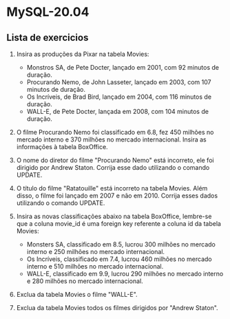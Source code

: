 # MySQL-20.04

## Lista de exercicios
1.  Insira as produções da Pixar na tabela Movies:<br>
    * Monstros SA, de Pete Docter, lançado em 2001, com 92 minutos de duração.<br>
    * Procurando Nemo, de John Lasseter, lançado em 2003, com 107 minutos de duração.<br>
    * Os Incríveis, de Brad Bird, lançado em 2004, com 116 minutos de duração.<br>
    * WALL-E, de Pete Docter, lançada em 2008, com 104 minutos de duração.<br>

2. O filme Procurando Nemo foi classificado em 6.8, fez 450 milhões no mercado interno e 370 milhões no mercado internacional. Insira as informações à tabela BoxOffice.

3. O nome do diretor do filme "Procurando Nemo" está incorreto, ele foi dirigido por Andrew Staton. Corrija esse dado utilizando o comando UPDATE.

4. O título do filme "Ratatouille" está incorreto na tabela Movies. Além disso, o filme foi lançado em 2007 e não em 2010. Corrija esses dados utilizando o comando UPDATE.

5.  Insira as novas classificações abaixo na tabela BoxOffice, lembre-se que a coluna movie_id é uma foreign key referente a coluna id da tabela Movies:
    * Monsters SA, classificado em 8.5, lucrou 300 milhões no mercado interno e 250 milhões no mercado internacional.
    * Os Incríveis, classificado em 7.4, lucrou 460 milhões no mercado interno e 510 milhões no mercado internacional.
    * WALL-E, classificado em 9.9, lucrou 290 milhões no mercado interno e 280 milhões no mercado internacional.

6. Exclua da tabela Movies o filme "WALL-E".

7. Exclua da tabela Movies todos os filmes dirigidos por "Andrew Staton".